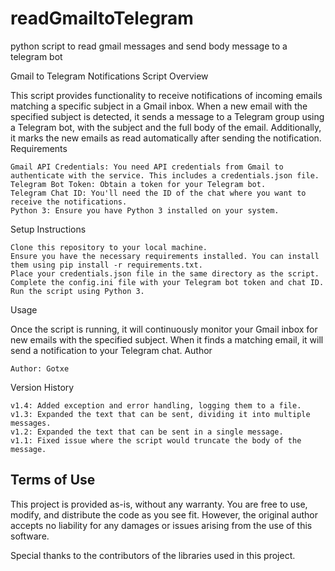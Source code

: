 # readGmailtoTelegram
python script to read gmail messages and send body message to a telegram bot

Gmail to Telegram Notifications Script
Overview

This script provides functionality to receive notifications of incoming emails matching a specific subject in a Gmail inbox. When a new email with the specified subject is detected, it sends a message to a Telegram group using a Telegram bot, with the subject and the full body of the email. Additionally, it marks the new emails as read automatically after sending the notification.
Requirements

    Gmail API Credentials: You need API credentials from Gmail to authenticate with the service. This includes a credentials.json file.
    Telegram Bot Token: Obtain a token for your Telegram bot.
    Telegram Chat ID: You'll need the ID of the chat where you want to receive the notifications.
    Python 3: Ensure you have Python 3 installed on your system.

Setup Instructions

    Clone this repository to your local machine.
    Ensure you have the necessary requirements installed. You can install them using pip install -r requirements.txt.
    Place your credentials.json file in the same directory as the script.
    Complete the config.ini file with your Telegram bot token and chat ID.
    Run the script using Python 3.

Usage

Once the script is running, it will continuously monitor your Gmail inbox for new emails with the specified subject. When it finds a matching email, it will send a notification to your Telegram chat.
Author

    Author: Gotxe

Version History

    v1.4: Added exception and error handling, logging them to a file.
    v1.3: Expanded the text that can be sent, dividing it into multiple messages.
    v1.2: Expanded the text that can be sent in a single message.
    v1.1: Fixed issue where the script would truncate the body of the message.

## Terms of Use

This project is provided as-is, without any warranty. You are free to use, modify, and distribute the code as you see fit. However, the original author accepts no liability for any damages or issues arising from the use of this software.


Special thanks to the contributors of the libraries used in this project.
